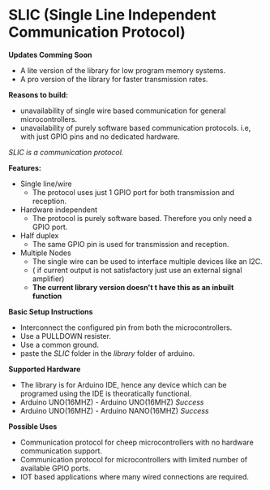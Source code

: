 # SLIC (Single Line Independent Communication Protocol)

__Updates Comming Soon__
- A lite version of the library for low program memory systems.
- A pro  version of the library for faster transmission rates.

__Reasons to build:__
- unavailability of single wire based communication for general microcontrollers.
- unavailability of purely software based communication protocols. i.e, with just GPIO pins and no dedicated hardware.

_SLIC is a communication protocol._

__Features:__
- Single line/wire
  - The protocol uses just 1 GPIO port for both transmission and reception.
- Hardware independent
  - The protocol is purely software based. Therefore you only need a GPIO port.
- Half duplex
  - The same GPIO pin is used for transmission and reception.
- Multiple Nodes
  - The single wire can be used to interface multiple devices like an I2C.
  - ( if current output is not satisfactory just use an external signal amplifier)
  - __The current library version doesn't t have this as an inbuilt function__

__Basic Setup Instructions__
- Interconnect the configured pin from both the microcontrollers.
- Use a PULLDOWN resister.
- Use a common ground.
- paste the _SLIC_ folder in the _library_ folder of arduino.

__Supported Hardware__
- The library is for Arduino IDE, hence any device which can be programed using the IDE is theoratically functional.
- Arduino UNO(16MHZ) - Arduino UNO(16MHZ) _Success_
- Arduino UNO(16MHZ) - Arduino NANO(16MHZ) _Success_ 


__Possible Uses__
- Communication protocol for cheep microcontrollers with no hardware communication support.
- Communication protocol for microcontrollers with limited number of available GPIO ports.
- IOT based applications where many wired connections are required.


